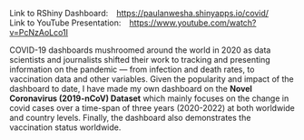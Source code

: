 Link to RShiny Dashboard: &ensp; https://paulanwesha.shinyapps.io/covid/ <br>
Link to YouTube Presentation: &ensp; https://www.youtube.com/watch?v=PcNzAoLco1I

COVID-19 dashboards mushroomed around the world in 2020 as data scientists and journalists shifted their work to tracking and presenting information on the pandemic — from infection and death rates, to vaccination data and other variables. Given the popularity and impact of the dashboard to date, I have made my own dashboard on the **Novel Coronavirus (2019-nCoV) Dataset** which mainly focuses on the change in covid cases over a time-span of three years (2020-2022) at both worldwide and country levels. Finally, the dashboard also demonstrates the vaccination status worldwide.
